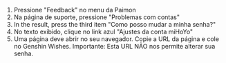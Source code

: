 1) Pressione "Feedback" no menu da Paimon
2) Na página de suporte, pressione "Problemas com contas"
3) In the result, press the third item "Como posso mudar a minha senha?"
4) No texto exibido, clique no link azul "Ajustes da conta miHoYo"
5) Uma página deve abrir no seu navegador. Copie a URL da página e cole no Genshin Wishes.
   Importante: Esta URL NÃO nos permite alterar sua senha.